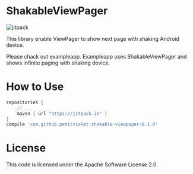 # ShakableViewPager

![jitpack](https://img.shields.io/github/tag/petitviolet/shakable-viewpager.svg?label=JitPack)

This library enable ViewPager to show next page with shaking Android device.

Please chack out exampleapp.
Exampleapp uses ShakableViewPager and shows infinite paging with shaking device.

# How to Use


```groovy
repositories {
    // ...
    maven { url "https://jitpack.io" }
}
compile 'com.github.petitviolet:shakable-viewpager:0.1.0'
```

# License

This code is licensed under the Apache Software License 2.0.
